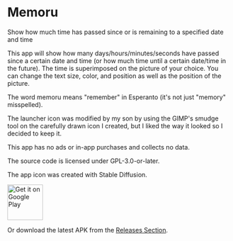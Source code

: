 # Memoru

Show how much time has passed since or is remaining to a specified date and time

This app will show how many days/hours/minutes/seconds have passed since a certain date and time (or how much time until a certain date/time in the future).  The time is superimposed on the picture of your choice.  You can change the text size, color, and position as well as the position of the picture.  

The word memoru means "remember" in Esperanto (it's not just "memory" misspelled). 

The launcher icon was modified by my son by using the GIMP's smudge tool on the carefully drawn icon I created, but I liked the way it looked so I decided to keep it.  

This app has no ads or in-app purchases and collects no data.  

The source code is licensed under GPL-3.0-or-later.  

The app icon was created with Stable Diffusion.

[<img src="https://play.google.com/intl/en_us/badges/images/generic/en-play-badge.png"
     alt="Get it on Google Play"
     height="80">](https://play.google.com/store/apps/details?id=org.jshobbysoft.memoru)

Or download the latest APK from the [Releases Section](https://github.com/JS-HobbySoft/Memoru/releases/latest).
